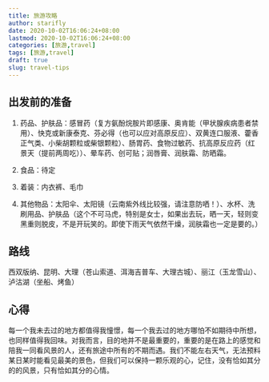 ```yaml
---
title: 旅游攻略
author: starifly
date: 2020-10-02T16:06:24+08:00
lastmod: 2020-10-02T16:06:24+08:00
categories: [旅游,travel]
tags: [旅游,travel]
draft: true
slug: travel-tips
---
```


## 出发前的准备

1. 药品、护肤品：感冒药（复方氨酚烷胺片即感康、奥肯能（甲状腺疾病患者禁用）、快克或新康泰克、芬必得（也可以应对高原反应）、双黄连口服液、藿香正气类、小柴胡颗粒或柴银颗粒）、肠胃药、食物过敏药、抗高原反应药（红景天（提前两周吃））、晕车药、创可贴；润唇膏、润肤霜、防晒霜。

2. 食品：待定

3. 着装：内衣裤、毛巾

4. 其他物品：太阳伞、太阳镜（云南紫外线比较强，请注意防哂！）、水杯、洗刷用品、护肤品（这个不可马虎，特别是女士，如果出去玩，晒一天，轻则变黑重则脱皮，不是开玩笑的。即使下雨天气依然干燥，润肤霜也一定是要的。）

## 路线

西双版纳、昆明、大理（苍山索道、洱海吉普车、大理古城）、丽江（玉龙雪山）、泸沽湖（坐船、烤鱼）

## 心得

每一个我未去过的地方都值得我憧憬，每一个我去过的地方哪怕不如期待中所想，也同样值得我回味。对我而言，目的地并不是最重要的，重要的是在路上的感觉和陪我一同看风景的人，还有旅途中所有的不期而遇。我们不能左右天气，无法预料某日某时能看见最美的景色，但我们可以保持一颗乐观的心，记住，没有恰如其分的的风景，只有恰如其分的心情。

